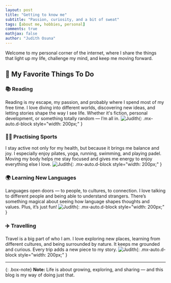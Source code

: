 ```yaml
---
layout: post
title: "Getting to know me"
subtitle: "Passion, curiosity, and a bit of sweat"
tags: [about me, hobbies, personal]
comments: true
mathjax: false
author: "Judith Osuna"
---
```


Welcome to my personal corner of the internet, where I share the things that light up my life, challenge my mind, and keep me moving forward.

## 🌟 My Favorite Things To Do

### 📚 Reading
Reading is my escape, my passion, and probably where I spend most of my free time. I love diving into different worlds, discovering new ideas, and letting stories shape the way I see life. Whether it's fiction, personal development, or something totally random — I’m all in.
![Judith](/images/read.jpg){: .mx-auto.d-block style="width: 200px;" }


### 🏃‍♀️ Practising Sports
I stay active not only for my health, but because it brings me balance and joy. I especially enjoy pilates, yoga, running, swimming, and playing padel. Moving my body helps me stay focused and gives me energy to enjoy everything else I love.
![Judith](/images/read.jpg){: .mx-auto.d-block style="width: 200px;" }

### 🌍 Learning New Languages
Languages open doors — to people, to cultures, to connection. I love talking to different people and being able to understand strangers. There’s something magical about seeing how language shapes thoughts and values. Plus, it’s just fun!
![Judith](/images/read.jpg){: .mx-auto.d-block style="width: 200px;" }

### ✈️ Travelling
Travel is a big part of who I am. I love exploring new places, learning from different cultures, and being surrounded by nature. It keeps me grounded and curious. Every trip adds a new piece to my story.
![Judith](/images/read.jpg){: .mx-auto.d-block style="width: 200px;" }

---


{: .box-note}
**Note:** Life is about growing, exploring, and sharing — and this blog is my way of doing just that.


